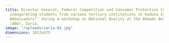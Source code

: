 ```yaml
---
title: Director General, Federal Competition and Consumer Protection Commission (FCCPC), Babatunde Irukera (left)
  inaugurating students from various tertiary institutions in Kaduna State as ‘’Quality
  Ambassadors’’ during a workshop on National Quality at the Ahmadu Bello University
  (ABU), Zaria.
image: "/uploads/zaria-02.jpg"
dimensions: 1012x675
---
```


